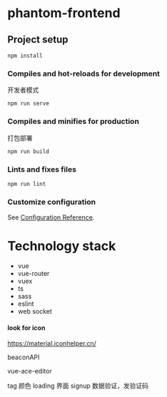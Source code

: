 # phantom-frontend

## Project setup
```
npm install
```

### Compiles and hot-reloads for development
开发者模式
```
npm run serve
```

### Compiles and minifies for production
打包部署
```
npm run build
```

### Lints and fixes files
```
npm run lint
```

### Customize configuration
See [Configuration Reference](https://cli.vuejs.org/config/).

# Technology stack

- vue
- vue-router
- vuex
- ts
- sass
- eslint
- web socket

#### look for icon
https://material.iconhelper.cn/

beaconAPI

vue-ace-editor

tag 颜色
loading 界面
signup 数据验证，发验证码